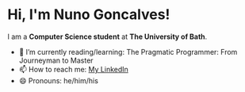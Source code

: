 # Hi, I'm Nuno Goncalves! 

I am a **Computer Science student** at **The University of Bath**. 

- 🌱 I’m currently reading/learning: The Pragmatic Programmer: From Journeyman to Master
- 📫 How to reach me: [My LinkedIn](https://www.linkedin.com/in/n-alexandre-goncalves/)
- 😄 Pronouns: he/him/his
